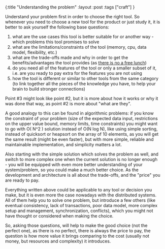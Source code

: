 {:title "Understanding the problem"
:layout :post
:tags ["craft"]
}

Understand your problem first in order to choose the right tool. 
So whenever you need to choose a new tool for the product or just study it, it is better to ask yourself the following base questions:

1. what are the use cases this tool is better suitable for or another way  - which problems this tool promises to solve
2. what are the limitations/constraints of the tool (memory, cpu, data model, flexibility, etc.)
3. what are the trade-offs made and why in order to get the benefits/advantages the tool provides (as [there is no a free lunch](https://en.wikipedia.org/wiki/There_ain%27t_no_such_thing_as_a_free_lunch))
4. do you need all of the features of the tool or only a smaller subset of it, i.e. are you ready to pay extra for the features you are not using
5. how the tool is different or similar to other tools from the same category (to link together all the pieces of the knowledge you have, to help your brain to build stronger connections)

Point #3 might look like point #2, but it is more about how it works or why it was done that way, as point #2 is more about "what are they".

A good analogy to this can be found in algorithmic problems: if you know the constraint of your problem (size of the expected data input, restrictions on the upper value bound, memory limits, time constraints) you might want to go with O( N^2 ) solution instead of O(N log N), like using simple sorting, instead of quicksort or heapsort on the array of 10 elements, as you will get the same result (might be even faster), but with more simple, reliable and maintainable implementation, and simplicity matters a lot.

Also starting with the simple solution which solves the problem as well, and switch to more complex one when the current solution is no longer enough - you will be equipped with even more better understanding of your system/problem, so you could make a much better choice. As the development and architecture is all about the trade-offs, and the "price" you are ready to pay.

Everything written above could be applicable to any tool or decision you make, but it is even more the case nowadays with the distributed systems. All of them help you to solve one problem, but introduce a few others (like eventual consistency, lack of transactions, poor data model, more complex setup and management, synchronization, conflicts), which you might not have thought or considered when making the choice. 

So, asking those questions, will help to make the good choice (not the perfect one), as there is no perfect, there is always the price to pay, the question is how more value it brings comparing to the cost (usually not money, but resources and complexity) it introduces.

